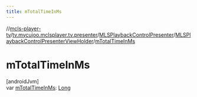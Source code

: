 ```yaml
---
title: mTotalTimeInMs
---
```

//[mcls-player-tv](../../../../index.html)/[tv.mycujoo.mclsplayer.tv.presenter](../../index.html)/[MLSPlaybackControlPresenter](../index.html)/[MLSPlaybackControlPresenterViewHolder](index.html)/[mTotalTimeInMs](m-total-time-in-ms.html)



# mTotalTimeInMs



[androidJvm]\
var [mTotalTimeInMs](m-total-time-in-ms.html): [Long](https://kotlinlang.org/api/latest/jvm/stdlib/kotlin/-long/index.html)




